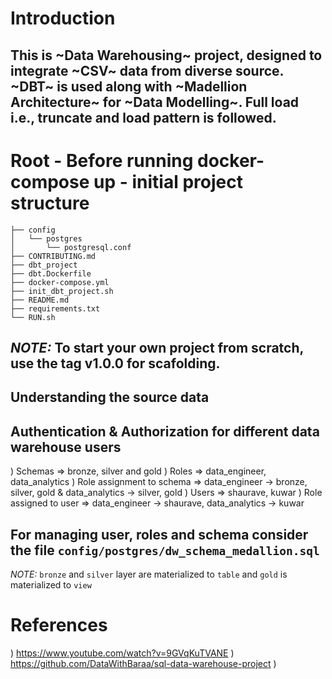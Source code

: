# Introduction
This is ~Data Warehousing~ project, designed to integrate ~CSV~ data from diverse source. 
~DBT~ is used along with ~Madellion Architecture~ for ~Data Modelling~. Full load i.e.,
truncate and load pattern is followed.
---

# Root - Before running docker-compose up - initial project structure
```
├── config
│   └── postgres
│       └── postgresql.conf
├── CONTRIBUTING.md
├── dbt_project
├── dbt.Dockerfile
├── docker-compose.yml
├── init_dbt_project.sh
├── README.md
├── requirements.txt
└── RUN.sh
```
*NOTE:* To start your own project from scratch, use the tag v1.0.0 for scafolding.
---

## Understanding the source data


## Authentication & Authorization for different data warehouse users
) Schemas => bronze, silver and gold
) Roles => data_engineer, data_analytics
) Role assignment to schema => data_engineer -> bronze, silver, gold & data_analytics -> silver, gold
) Users => shaurave, kuwar
) Role assigned to user => data_engineer -> shaurave, data_analytics -> kuwar

For managing user, roles and schema consider the file `config/postgres/dw_schema_medallion.sql`
---

*NOTE:* `bronze` and `silver` layer are materialized to `table` and `gold` is materialized to `view`

# References
) https://www.youtube.com/watch?v=9GVqKuTVANE
) https://github.com/DataWithBaraa/sql-data-warehouse-project
) 

